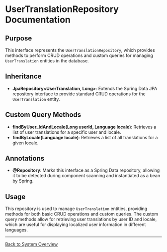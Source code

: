 # UserTranslationRepository Documentation

## Purpose

This interface represents the `UserTranslationRepository`, which provides methods to perform CRUD operations and custom queries for managing `UserTranslation` entities in the database.

## Inheritance

- **JpaRepository<UserTranslation, Long>**: Extends the Spring Data JPA repository interface to provide standard CRUD operations for the `UserTranslation` entity.

## Custom Query Methods

- **findByUser_IdAndLocale(Long userId, Language locale)**: Retrieves a list of user translations for a specific user and locale.
- **findByLocale(Language locale)**: Retrieves a list of all translations for a given locale.

## Annotations

- **@Repository**: Marks this interface as a Spring Data repository, allowing it to be detected during component scanning and instantiated as a bean by Spring.

## Usage

This repository is used to manage `UserTranslation` entities, providing methods for both basic CRUD operations and custom queries. The custom query methods allow for retrieving user translations by user ID and locale, which are useful for displaying localized user information in different languages.

---

[Back to System Overview](../../system-overview.md)